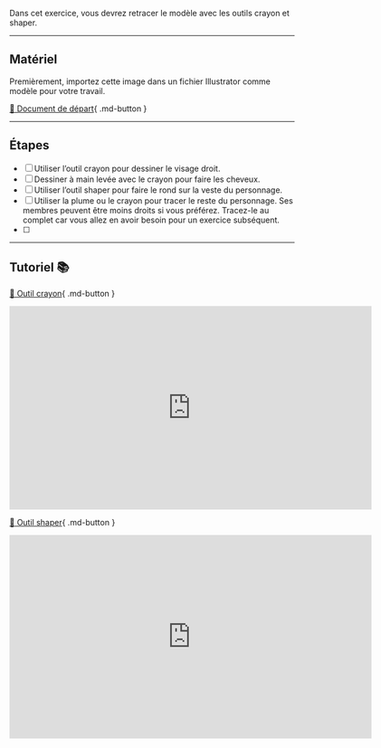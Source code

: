 Dans cet exercice, vous devrez retracer le modèle avec les outils crayon et shaper.   

***  

## Matériel

Premièrement, importez cette image dans un fichier Illustrator comme modèle pour votre travail.   

[📁 Document de départ](https://cmontmorency365.sharepoint.com/:i:/s/TIM-582214-Animation2d77/ERCFgQ5vR1FFlL3RzsMmr8EBUBBoWTxsQqMoaXGffBHhUQ?e=PLJnwf){ .md-button }   <br>

***  

## Étapes

- [ ] Utiliser l’outil crayon pour dessiner le visage droit.
- [ ] Dessiner à main levée avec le crayon pour faire les cheveux.
- [ ] Utiliser l’outil shaper pour faire le rond sur la veste du personnage.
- [ ] Utiliser la plume ou le crayon pour tracer le reste du personnage. Ses membres peuvent être moins droits si vous préférez.  Tracez-le au complet car vous allez en avoir besoin pour un exercice subséquent.
- [ ] 
***  

## Tutoriel 📚
[📁 Outil crayon](https://cmontmorency365.sharepoint.com/:v:/s/TIM-582214-Animation2d77/EZWajZIAX0pOj-Ey1MAykLcB1yQPRt9zX8DZHirIkRqq_w?e=gno8Vp){ .md-button }   <br>

<iframe src="https://cmontmorency365.sharepoint.com/sites/TIM-582214-Animation2d77/_layouts/15/embed.aspx?UniqueId=928d9a95-5f00-4e4a-8fe1-32d4c03290b7&embed=%7B%22ust%22%3Atrue%2C%22hv%22%3A%22CopyEmbedCode%22%7D&referrer=StreamWebApp&referrerScenario=EmbedDialog.Create" width="640" height="360" frameborder="0" scrolling="no" allowfullscreen title="02_exercice_crayon.mp4"></iframe>

[📁 Outil shaper](https://cmontmorency365.sharepoint.com/:v:/s/TIM-582214-Animation2d77/Ef1TjjvjbjhAtZ8e69VC-UcByeZDRGWB510iZODaHbimuA?e=vKzBFM){ .md-button }   <br>

<iframe src="https://cmontmorency365.sharepoint.com/sites/TIM-582214-Animation2d77/_layouts/15/embed.aspx?UniqueId=3b8e53fd-6ee3-4038-b59f-1eebd542f947&embed=%7B%22ust%22%3Atrue%2C%22hv%22%3A%22CopyEmbedCode%22%7D&referrer=StreamWebApp&referrerScenario=EmbedDialog.Create" width="640" height="360" frameborder="0" scrolling="no" allowfullscreen title="01_outil_shaper.mp4"></iframe>
